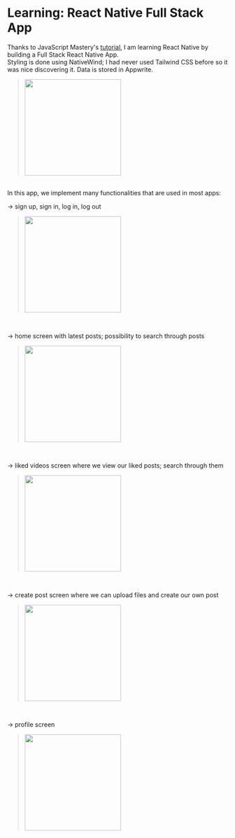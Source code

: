 # Learning: React Native Full Stack App

Thanks to JavaScript Mastery's [tutorial](https://youtu.be/ZBCUegTZF7M?si=Whq0Tl7VqPPd5Rxt), I am learning React Native by building a Full Stack React Native App.  
Styling is done using NativeWind; I had never used Tailwind CSS before so it was nice discovering it.
Data is stored in Appwrite.  

> <img src="https://github.com/marwa-kb/learning-react-native/assets/68017133/e4fd5290-b685-4f5d-b2fc-67c38c3bd5a9" width="220">

&nbsp;  
In this app, we implement many functionalities that are used in most apps:  

→ sign up, sign in, log in, log out  
> <img src="https://github.com/marwa-kb/learning-react-native/assets/68017133/1f0b07a1-53e2-4b25-a488-1aa39ed65681" width="220"/>  

&nbsp;  

→ home screen with latest posts; possibility to search through posts  
> <img src="https://github.com/marwa-kb/learning-react-native/assets/68017133/2868d188-caa3-4d11-88c6-da5da245e384" width="220"/>  

&nbsp;  

→ liked videos screen where we view our liked posts; search through them  
> <img src="https://github.com/marwa-kb/learning-react-native/assets/68017133/f25ce03d-00c7-4211-b153-edf2fff60fce" width="220"/>  

&nbsp;  

→ create post screen where we can upload files and create our own post  
> <img src="https://github.com/marwa-kb/learning-react-native/assets/68017133/c3591ddc-a7a1-460f-8514-5d7bf328697f" width="220"/>

&nbsp;  

→ profile screen  
> <img src="https://github.com/marwa-kb/learning-react-native/assets/68017133/8e7d507d-8e71-473c-ae07-3ef358be3421" width="220"/>



&nbsp;  
